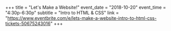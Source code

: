 +++
title = "Let's Make a Website!"
event_date = "2018-10-20"
event_time = "4:30p-6:30p"
subtitle = "Intro to HTML & CSS"
link = "https://www.eventbrite.com/e/lets-make-a-website-intro-to-html-css-tickets-50675243016"
+++